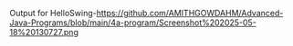 Output for HelloSwing-https://github.com/AMITHGOWDAHM/Advanced-Java-Programs/blob/main/4a-program/Screenshot%202025-05-18%20130727.png
